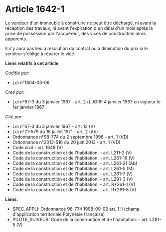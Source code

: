 # Article 1642-1

Le vendeur d'un immeuble à construire ne peut être déchargé, ni avant la réception des travaux, ni avant l'expiration d'un
délai d'un mois après la prise de possession par l'acquéreur, des vices de construction alors apparents.

Il n'y aura pas lieu à résolution du contrat ou à diminution du prix si le vendeur s'oblige à réparer le vice.

**Liens relatifs à cet article**

_Codifié par_:

  - Loi n°1804-03-06

_Créé par_:

  - Loi n°67-3 du 3 janvier 1967 - art. 2 () JORF 4 janvier 1967 en vigueur le 1er janvier 1967

_Cité par_:

  - Loi n°67-3 du 3 janvier 1967 - art. 12 (V)
  - Loi n°71-579 du 16 juillet 1971 - art. 2 (Ab)
  - Ordonnance n°98-774 du 2 septembre 1998 - art. 1 (VD)
  - Ordonnance n°2013-516 du 20 juin 2013 - art. 1 (VD)
  - Code civil - art. 1648 (V)
  - Code de la construction et de l'habitation. - art. L211-2 (V)
  - Code de la construction et de l'habitation. - art. L261-16 (V)
  - Code de la construction et de l'habitation. - art. L261-21 (Ab)
  - Code de la construction et de l'habitation. - art. L261-5 (M)
  - Code de la construction et de l'habitation. - art. L261-7 (V)
  - Code de la construction et de l'habitation. - art. L291-3 (V)
  - Code de la construction et de l'habitation. - art. R*261-1 (V)
  - Code de la construction et de l'habitation. - art. R*261-8 (V)

**Liens**:

  - SPEC_APPLI: Ordonnance 98-774 1998-09-02 art. 1 II (champ d'application territoriale Polynésie française)
  - PILOTE_SUIVEUR: Code de la construction et de l'habitation. - art. L261-5 (V)
